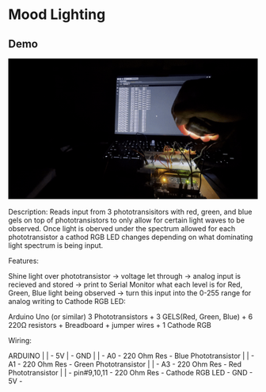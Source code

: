 # Mood Lighting
## Demo
![Mood Lighting Demo](MoodLighting.gif)


Description: Reads input from 3 phototransisitors with red, green, and blue gels on top of phototransistors to only allow for certain light waves to be observed. Once light is oberved under the spectrum allowed for each phototransistor a cathod RGB LED changes depending on what dominating light spectrum is being input.


Features:

Shine light over phototransistor → voltage let through → analog input is recieved and stored → print to Serial Monitor what each level is for Red, Green, Blue light being observed → turn this input into the 0-255 range for analog writing to Cathode RGB LED:

Arduino Uno (or similar) 3 Phototransistors + 3 GELS(Red, Green, Blue) + 6 220Ω resistors + Breadboard + jumper wires + 1 Cathode RGB

Wiring:

ARDUINO | | - 5V | - GND | | - A0 - 220 Ohm Res - Blue Phototransistor | | - A1 - 220 Ohm Res - Green Phototransistor | | - A3 - 220 Ohm Res - Red Phototransistor | | - pin#9,10,11 - 220 Ohm Res - Cathode RGB LED - GND - 5V - 
